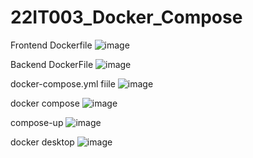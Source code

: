 # 22IT003_Docker_Compose
Frontend Dockerfile
![image](https://github.com/user-attachments/assets/d7dd8553-ad4f-4f14-a23e-510e5a444781)

Backend DockerFile
![image](https://github.com/user-attachments/assets/e969b60b-459d-4ac7-bc63-c89dbdfc8dee)

docker-compose.yml fiile
![image](https://github.com/user-attachments/assets/ec9b7159-aee3-472a-9b04-e06349c8955d)

docker compose
![image](https://github.com/user-attachments/assets/7570a77a-f861-4d97-a540-7271434df42a)

compose-up
![image](https://github.com/user-attachments/assets/8334defe-7730-4081-ab9e-617cc11c40d7)

docker desktop
![image](https://github.com/user-attachments/assets/bdaf1e30-c62b-4086-aa92-b0cba1ef68f1)

